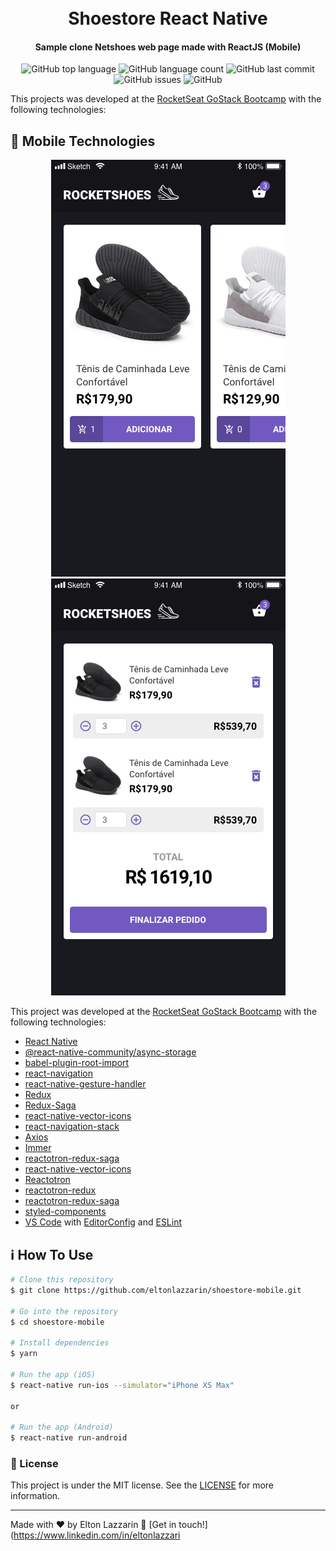 <h1 align="center">
    <img alt="" src="" />
    <br>
    Shoestore React Native
</h1>

<h4 align="center">
  Sample clone Netshoes web page made with ReactJS (Mobile)
</h4>
<p align="center">
  <img alt="GitHub top language" src="https://img.shields.io/github/languages/top/eltonlazzarin/shoestore-mobile">
    
  <img alt="GitHub language count" src="https://img.shields.io/github/languages/count/eltonlazzarin/shoestore-mobile">

  <img alt="GitHub last commit" src="https://img.shields.io/github/last-commit/eltonlazzarin/shoestore-mobile">

  <img alt="GitHub issues" src="https://img.shields.io/github/issues/eltonlazzarin/shoestore-mobile">

  <img alt="GitHub" src="https://img.shields.io/github/license/eltonlazzarin/shoestore-mobile">
   

  This projects was developed at the [RocketSeat GoStack Bootcamp](https://rocketseat.com.br/bootcamp) with the following technologies:

  
  ## :rocket: Mobile Technologies

  <p align="center">
   <img alt="Shoestore Mobile" src="https://github.com/eltonlazzarin/shoestore-mobile/blob/master/screenshots/home.png">
 
   <img alt="Shoestore Mobile" src="https://github.com/eltonlazzarin/shoestore-mobile/blob/master/screenshots/cart.png">
  </p>

  This project was developed at the [RocketSeat GoStack Bootcamp](https://rocketseat.com.br/bootcamp) with the following technologies:

  - [React Native](https://facebook.github.io/react-native/)
  - [@react-native-community/async-storage](https://github.com/react-native-community/async-storage)
  - [babel-plugin-root-import](https://github.com/entwicklerstube/babel-plugin-root-import)
  - [react-navigation](https://reactnavigation.org/)
  - [react-native-gesture-handler](https://github.com/kmagiera/react-native-gesture-handler)
  - [Redux](https://redux.js.org/)
  - [Redux-Saga](https://redux-saga.js.org/)
  - [react-native-vector-icons](https://github.com/oblador/react-native-vector-icons)
  - [react-navigation-stack](https://github.com/react-navigation/stack)
  - [Axios](https://github.com/axios/axios)
  - [Immer](https://github.com/immerjs/immer)
  - [reactotron-redux-saga](https://github.com/infinitered/reactotron-redux-saga)
  - [react-native-vector-icons](https://github.com/oblador/react-native-vector-icons)
  - [Reactotron](https://infinite.red/reactotron)
  - [reactotron-redux](https://github.com/infinitered/reactotron-redux)
  - [reactotron-redux-saga](https://github.com/infinitered/reactotron-redux-sagan)
  - [styled-components](https://github.com/styled-components/styled-components)
  - [VS Code](https://code.visualstudio.com) with [EditorConfig](https://marketplace.visualstudio.com/items?itemName=EditorConfig.EditorConfig) and [ESLint](https://marketplace.visualstudio.com/items?itemName=dbaeumer.vscode-eslint)

  ## :information_source: How To Use

  ```bash
  # Clone this repository
  $ git clone https://github.com/eltonlazzarin/shoestore-mobile.git

  # Go into the repository
  $ cd shoestore-mobile

  # Install dependencies
  $ yarn

  # Run the app (iOS)
  $ react-native run-ios --simulator="iPhone XS Max"

  or

  # Run the app (Android)
  $ react-native run-android
  ```

  ### :memo: License

  This project is under the MIT license. See the [LICENSE](https://github.com/eltonlazzarin/shoestore-mobile/blob/master/LICENSE) for more information.

  ---

Made with ♥ by Elton Lazzarin :wave: [Get in touch!](https://www.linkedin.com/in/eltonlazzari
